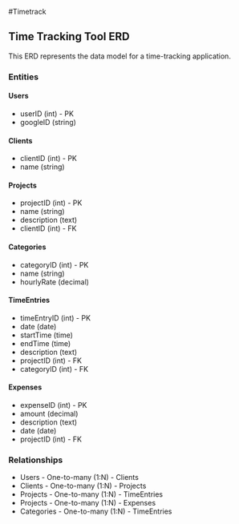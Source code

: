 #Timetrack

## Time Tracking Tool ERD

This ERD represents the data model for a time-tracking application.

### Entities

#### Users
* userID (int) - PK
* googleID (string)

#### Clients
* clientID (int) - PK
* name (string)

#### Projects
* projectID (int) - PK
* name (string)
* description (text)
* clientID (int) - FK

#### Categories
* categoryID (int) - PK
* name (string)
* hourlyRate (decimal) 

#### TimeEntries
* timeEntryID (int) - PK
* date (date)
* startTime (time)
* endTime (time)
* description (text)
* projectID (int) - FK
* categoryID (int) - FK

#### Expenses
* expenseID (int) - PK
* amount (decimal)
* description (text)
* date (date)
* projectID (int) - FK

### Relationships

* Users - One-to-many (1:N) - Clients
* Clients - One-to-many (1:N) - Projects
* Projects - One-to-many (1:N) - TimeEntries
* Projects - One-to-many (1:N) - Expenses
* Categories - One-to-many (1:N) - TimeEntries

